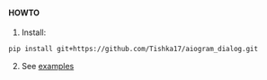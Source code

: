 #### HOWTO

1. Install:

```bash
pip install git+https://github.com/Tishka17/aiogram_dialog.git
```

2. See [examples](example) 
